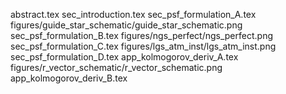 abstract.tex
sec_introduction.tex
sec_psf_formulation_A.tex
figures/guide_star_schematic/guide_star_schematic.png
sec_psf_formulation_B.tex
figures/ngs_perfect/ngs_perfect.png
sec_psf_formulation_C.tex
figures/lgs_atm_inst/lgs_atm_inst.png
sec_psf_formulation_D.tex
app_kolmogorov_deriv_A.tex
figures/r_vector_schematic/r_vector_schematic.png
app_kolmogorov_deriv_B.tex

